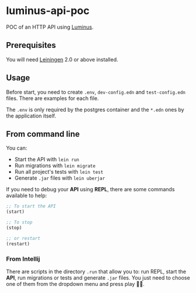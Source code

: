# luminus-api-poc

POC of an HTTP API using [Luminus](https://luminusweb.com).

## Prerequisites

You will need [Leiningen][1] 2.0 or above installed.

[1]: https://github.com/technomancy/leiningen

## Usage

Before start, you need to create `.env`, `dev-config.edn` and `test-config.edn` files. There are examples for each file.

The `.env` is only required by the postgres container and the `*.edn` ones by the application itself.

## From command line

You can:

- Start the API with `lein run`
- Run migrations with `lein migrate`
- Run all project's tests with `lein test`
- Generate `.jar` files with `lein uberjar`

If you need to debug your **API** using **REPL**, there are some commands available to help:

```clj
;; To start the API
(start)

;; To stop
(stop)

;; or restart
(restart)
```

### From Intellij

There are scripts in the directory `.run` that allow you to: run REPL, start the **API**, run migrations or tests and
generate `.jar` files. You just need to choose one of them from the dropdown menu and press play 🛀🏽.
